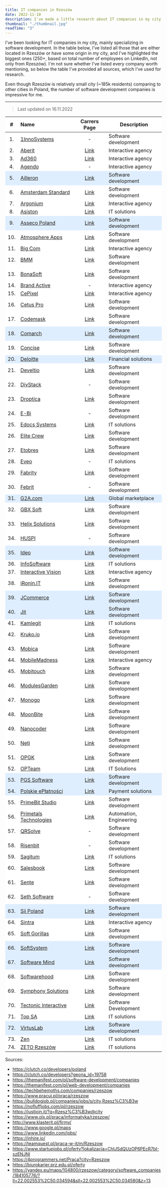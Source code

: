 ```yaml
---
title: IT companies in Rzeszów
date: 2022-11-10
description: I've made a little research about IT companies in my city.
thumbnail: "./thumbnail.jpg"
readTime: "3"
---
```


<style>
  .companies tr { background: #ffffff!important }
  .companies tr:nth-child(5) { background: #dfeeff!important }
  .companies tr:nth-child(9) { background: #dfeeff!important }
  .companies tr:nth-child(18) { background: #dfeeff!important }
  .companies tr:nth-child(20) { background: #dfeeff!important }
  .companies tr:nth-child(31) { background: #dfeeff!important }
  .companies tr:nth-child(35) { background: #dfeeff!important }
  .companies tr:nth-child(39) { background: #dfeeff!important }
  .companies tr:nth-child(40) { background: #dfeeff!important }
  .companies tr:nth-child(53) { background: #dfeeff!important }
  .companies tr:nth-child(54) { background: #dfeeff!important }
  .companies tr:nth-child(63) { background: #dfeeff!important }
  .companies tr:nth-child(66) { background: #dfeeff!important }
  .companies tr:nth-child(67) { background: #dfeeff!important }
  .companies tr:nth-child(72) { background: #dfeeff!important }
</style>

I've been looking for IT companies in my city, mainly specializing in software development. In the table below, I've listed all those that are either located in Rzeszów or have some origin in my city, and I've highlighted the biggest ones (250+, based on total number of employees on LinkedIn, not only from Rzeszów). I'm not sure whether I've listed every company worth mentioning, so below the table I've provided all sources, which I've used for research.

Even though Rzeszów is relatively small city (~185k residents) comparing to other cities in Poland, the number of software development companies is impressive for me.

---

> Last updated on 16.11.2022


<div class="companies">

\# | Name | Carrers Page | Description
:-: | :--- | :---: | ---
1\.| [1InnoSystems](https://1ins.pl/en) | - | Software development
2\.| [Aberit](https://aberit.eu/pl/) | [Link](https://aberit.eu/pl/dolacz-do-nas/) | Interactive agency
3\.| [Ad360](https://ad360.com.pl/) | [Link](https://ad360.com.pl/kariera/) | Interactive agency
4\.| [Agendo](https://www.agendo.pl/) | - | Interactive agency
5\.| [Ailleron](https://ailleron.com/) | [Link](https://kariera.ailleron.com/) | Software development
6\.| [Amsterdam Standard](https://amsterdamstandard.com/en) | [Link](https://amsterdamstandard.com/en/careers) | Software development
7\.| [Argonium](https://www.argonium.pl/) | [Link](https://www.argonium.pl/oferty_pracy) | Interactive agency
8\.| [Asiston](https://asiston.pl/) | [Link](https://asiston.pl/kariera-2/) | IT solutions
9\.| [Asseco Poland](https://pl.asseco.com/) | [Link](https://praca.asseco.com/OfertyWyszukiwaniestart) | Software development
10\.| [Atmosphere Apps](https://www.atmosphereapps.com/) | [Link](https://www.atmosphereapps.com/job-offers) | Software development
11\.| [Big Com](https://www.bigcom.pl/) | [Link](https://www.bigcom.pl/Kariera) | Interactive agency
12\.| [BMM](https://www.bmm.com.pl/) | [Link](https://www.bmm.com.pl/kariera) | Software development
13\.| [BonaSoft](https://bonasoft.pl/) | [Link](https://bonasoft.pl/kariera/) | Software development
14\.| [Brand Active](https://brandactive.co/) | - | Interactive agency
15\.| [CePixel](https://cepixel.com/pl/) | [Link](https://cepixel.com/pl/kariera/) | Interactive agency
16\.| [Cetus Pro](https://cetuspro.com/) | [Link](https://cetuspro.com/en/career) | Software development
17\.| [Codemask](https://codemask.com/) | [Link](https://nofluffjobs.com/pl/company/codemask-tu11qgqi) | Software development
18\.| [Comarch](https://comarch.pl/) | [Link](https://kariera.comarch.pl/praca/) | Software development
19\.| [Concise](https://concisesoftware.com/) | [Link](https://concisesoftware.com/join-us/) | Software development
20\.| [Deloitte](https://www2.deloitte.com/pl/pl.html) | [Link](https://apply.deloittece.com/pl_PL/careers/SearchJobs/?523=%5B5515%5D&523_format=1482&524=%5B3518%5D&524_format=1483&listFilterMode=1&jobRecordsPerPage=10&) | Financial solutions
21\.| [Develtio](https://develtio.com/) | [Link](https://develtio.com/career/) | Software development
22\.| [DivStack](https://divstack.pl/) | - | Software development
23\.| [Droptica](https://www.droptica.com/) | [Link](https://www.kariera.droptica.pl/oferty-pracy/) | Software development
24\.| [E-Bi](https://e-bi.pl/) | - | Software development
25\.| [Edocs Systems](https://edocssystems.com/) | [Link](https://edocssystems.com/kariera/) | IT solutions
26\.| [Elite Crew](https://elitecrew.io/) | [Link](https://elitecrew.io/career/) | Software development
27\.| [Etobres](https://etobres.pl/) | [Link](https://etobres.pl/kariera/) | Software development
28\.| [Eveo](https://eveo.pl/) | - | IT solutions
29\.| [Fabrity](https://fabrity.com/) | [Link](https://fabrity.com/career/) | Software development
30\.| [Febrit](https://febrit.co/) | - | Software development
31\.| [G2A.com](https://www.g2a.co/) | [Link](https://www.g2a.co/job-offer/) | Global marketplace
32\.| [GBX Soft](https://gbxsoft.com/) | [Link](https://gbxsoft.com/kariera) | Software development
33\.| [Helix Solutions](https://helixsolutions.pl/) | [Link](https://helixsolutions.pl/wspolpraca/) | Software development
34\.| [HUSPI](https://huspi.com/) | - | Software development
35\.| [Ideo](https://www.ideo.pl/) | [Link](https://www.ideo.pl/kariera/oferty-pracy/) | Software development
36\.| [InfoSoftware](https://infosoftware.pl/) | [Link](https://infosoftware.pl/praca/) | IT solutions
37\.| [Interactive Vision](https://interactivevision.pl/) | [Link](https://interactivevision.pl/kariera) | Interactive agency
38\.| [iRonin.IT](https://www.ironin.it/) | [Link](https://careers.ironin.it/) | Software development
39\.| [JCommerce](https://www.jcommerce.eu/) | [Link](https://www.jcommerce.pl/kariera/oferty-pracy) | Software development
40\.| [Jit](https://jit.team/) | [Link](https://jit.team/join) | Software development
41\.| [Kamlegit](https://www.kamlegit.pl/) | [Link](https://www.kamlegit.pl/rekrutacja/) | IT solutions
42\.| [Kruko.io](https://www.kruko.io/) | [Link](https://www.kruko.io/career/job) | Software development
43\.| [Mobica](https://mobica.com/) | [Link](https://mobica.com/join-the-team) | Software development
44\.| [MobileMadness](https://mobilemadness.pl) | [Link](https://mobilemadness.pl/kariera) | Interactive agency
45\.| [Mobitouch](https://mobitouch.net/pl/) | [Link](https://mobitouch.net/pl/careers/) | Software development
46\.| [ModulesGarden](https://www.modulesgarden.com/) | [Link](https://www.modulesgarden.com/about-us#careers) | Software development
47\.| [Monogo](https://monogo.pl) | [Link](https://monogo.pl/kariera) | Software development
48\.| [MoonBite](https://www.moonbite.pl) | [Link](https://www.moonbite.pl/kariera) | Software development
49\.| [Nanocoder](https://nanocoder.pl/) | [Link](https://nanocoder.pl/aktualnosci/) | Software development
50\.| [Neti](https://www.neti-soft.com/) | [Link](https://kariera.neti-soft.com/en/) | Software development
51\.| [OPGK](https://www.opgk.rzeszow.pl/) | [Link](https://www.opgk.rzeszow.pl/kariera) | Software development
52\.| [OPTeam](https://opteam.pl/) | [Link](https://opteam.pl/kariera/oferty-pracy) | IT Solutions
53\.| [PGS Software](https://www.pgs-soft.com/) | [Link](https://career.pgs-soft.com/) | Software development
54\.| [Polskie ePłatności](https://pep.pl/) | [Link](https://pep.pl/kariera/) | Payment solutions
55\.| [PrimeBit Studio](https://www.primebitstudio.com) | [Link](https://www.primebitstudio.com/p/career) | Software development
56\.| [Primetals Technologies](https://www.primetals.com/) | [Link](https://nofluffjobs.com/pl/company/primetals-technologies-poland-gsu8yuql) | Automation, Engineering
57\.| [QRSolve](https://qrsolve.com/) | - | Software development
58\.| [Risenbit](http://risenbit.com/) | - | Software development
59\.| [Sagitum](https://sagitum.pl/) | [Link](https://sagitum.pl/kariera/) | IT solutions
60\.| [Salesbook](https://www.salesbook.com/pl/) | [Link](https://www.salesbook.com/pl/kariera) | Software development
61\.| [Sente](https://sente.pl/) | [Link](https://praca.sente.pl/oferty-pracy/) | Software development
62\.| [Seth Software](https://seth.software/) | - | Software development
63\.| [Sii Poland](https://sii.pl/) | [Link](https://sii.pl/oferty-pracy/) | Software development
64\.| [Sintra](https://sintraconsulting.pl/) | [Link](https://sintraconsulting.pl/praca/) | Interactive agency
65\.| [Soft Gorillas](https://softgorillas.com/) | [Link](https://softgorillas.com/pl/join-us/) | Software development
66\.| [SoftSystem](https://www.softsystem.pl/pl/) | [Link](https://www.softsystem.pl/pl/oferty-pracy-rzeszow/) | Software development
67\.| [Software Mind](https://softwaremind.com/) | [Link](https://careers.softwaremind.com/) | Software development
68\.| [Softwarehood](https://swhood.com/) | [Link](https://swhood.com/careers) | Software development
69\.| [Symphony Solutions](https://www.symphony-solutions.eu/) | [Link](https://www.symphony-solutions.eu/vacancies-poland/) | Software development
70\.| [Tectonic Interactive](https://www.tectonicinteractive.com/) | [Link](https://www.tectonicinteractive.com/careers) | Software Development
71\.| [Top SA](https://topsa.com.pl/) | [Link](https://topsa.com.pl/praca/) | IT solutions
72\.| [VirtusLab](https://virtuslab.com/) | [Link](https://virtuslab.com/join-us/) | Software development
73\.| [Zen](https://www.zen.com/) | [Link](https://zen.traffit.com/career/) | IT solutions
74\.| [ZETO Rzeszów](https://zetorzeszow.pl/) | [Link](https://kariera.zetorzeszow.pl/) | IT solutions

</div>

Sources:
- https://clutch.co/developers/poland
- https://clutch.co/developers?geona_id=19758
- https://themanifest.com/pl/software-development/companies
- https://themanifest.com/pl/web-development/companies
- https://techbehemoths.com/companies/rzeszow
- https://www.pracuj.pl/praca/rzeszow
- https://bulldogjob.pl/companies/jobs/s/city,Rzesz%C3%B3w
- https://nofluffjobs.com/pl/rzeszow
- https://justjoin.it/?q=Rzesz%C3%B3w@city
- https://www.olx.pl/praca/informatyka/rzeszow/
- http://www.klasterit.pl/firmy/
- https://www.google.pl/maps
- https://www.linkedin.com/jobs/
- https://inhire.io/
- https://teamquest.pl/praca-w-it/m/Rzeszow
- https://www.startupjobs.pl/oferty?lokalizacja=ChIJSdQUzOP6PEcR7bI-szENJNI
- https://4programmers.net/Praca?city=Rzeszow
- https://biurokarier.prz.edu.pl/oferty
- https://yandex.eu/maps/104800/rzeszow/category/software_companies/184105776/?ll=22.002553%2C50.034594&sll=22.002553%2C50.034580&z=13
